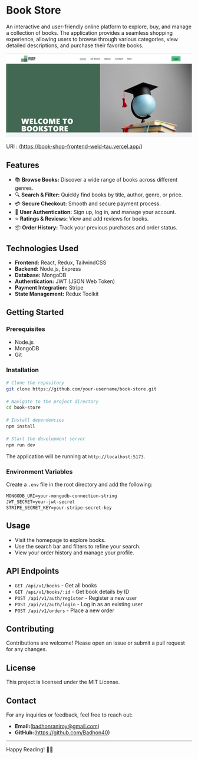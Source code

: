 # Book Store

An interactive and user-friendly online platform to explore, buy, and manage a collection of books. The application provides a seamless shopping experience, allowing users to browse through various categories, view detailed descriptions, and purchase their favorite books.

![image_alt](https://github.com/Badhon40/My-book-shop-frontend-3/blob/a62bdf8bfa865c8bd13a5604ea606df1ff26eda6/Screenshot%202025-05-10%20005555.png)

URl : (https://book-shop-frontend-weld-tau.vercel.app/)

## Features

* 📚 **Browse Books:** Discover a wide range of books across different genres.
* 🔍 **Search & Filter:** Quickly find books by title, author, genre, or price.
* 💳 **Secure Checkout:** Smooth and secure payment process.
* 📝 **User Authentication:** Sign up, log in, and manage your account.
* ⭐ **Ratings & Reviews:** View and add reviews for books.
* 📦 **Order History:** Track your previous purchases and order status.

## Technologies Used

* **Frontend:** React, Redux, TailwindCSS
* **Backend:** Node.js, Express
* **Database:** MongoDB
* **Authentication:** JWT (JSON Web Token)
* **Payment Integration:** Stripe
* **State Management:** Redux Toolkit

## Getting Started

### Prerequisites

* Node.js
* MongoDB
* Git

### Installation

```bash
# Clone the repository
git clone https://github.com/your-username/book-store.git

# Navigate to the project directory
cd book-store

# Install dependencies
npm install

# Start the development server
npm run dev
```

The application will be running at `http://localhost:5173`.

### Environment Variables

Create a `.env` file in the root directory and add the following:

```
MONGODB_URI=your-mongodb-connection-string
JWT_SECRET=your-jwt-secret
STRIPE_SECRET_KEY=your-stripe-secret-key
```

## Usage

* Visit the homepage to explore books.
* Use the search bar and filters to refine your search.
* View your order history and manage your profile.

## API Endpoints

* `GET /api/v1/books` - Get all books
* `GET /api/v1/books/:id` - Get book details by ID
* `POST /api/v1/auth/register` - Register a new user
* `POST /api/v1/auth/login` - Log in as an existing user
* `POST /api/v1/orders` - Place a new order

## Contributing

Contributions are welcome! Please open an issue or submit a pull request for any changes.

## License

This project is licensed under the MIT License.

## Contact

For any inquiries or feedback, feel free to reach out:

* **Email:**(badhonraniroy@gmail.com)
* **GitHub:**(https://github.com/Badhon40)

---

Happy Reading! 📖✨
